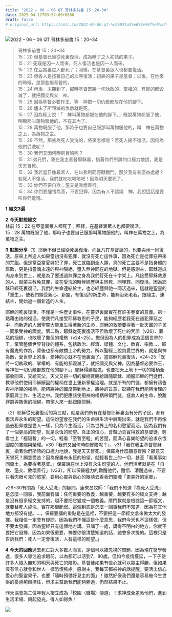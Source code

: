 ```yaml
---
title: "2022 – 06 – 06 QT 哥林多前書 15：20~34"
date: 2025-04-12T03:57:09+0800
draft: false
# original_url: https://cmtc.tw/2022-06-06-qt-%e5%93%a5%e6%9e%97%e5%a4%9a%e5%89%8d%e6%9b%b8-15%ef%bc%9a2034
---
```


![2022 – 06 – 06 QT 哥林多前書 15：20~34](/images/qt.jpg  "2022 – 06 – 06 QT 哥林多前書 15：20~34")

> 哥林多前書 15：20~34  
> 15：20 但基督已經從死裏復活，成為睡了之人初熟的果子。  
> 15：21 死既是因一人而來，死人復活也是因一人而來。  
> 15：22 在亞當裏眾人都死了；照樣，在基督裏眾人也都要復活。  
> 15：23 但各人是按著自己的次序復活：初熟的果子是基督；以後，在他來的時候，是那些屬基督的。  
> 15：24 再後，末期到了，那時基督既將一切執政的、掌權的、有能的都毀滅了，就把國交與父　神。  
> 15：25 因為基督必要作王，等　神把一切仇敵都放在他的腳下。  
> 15：26 儘末了所毀滅的仇敵就是死。  
> 15：27 因為經上說：「　神叫萬物都服在他的腳下。」既說萬物都服了他，明顯那叫萬物服他的，不在其內了。  
> 15：28 萬物既服了他，那時子也要自己服那叫萬物服他的，叫　神在萬物之上，為萬物之主。  
> 15：29 不然，那些為死人受洗的，將來怎樣呢？若死人總不復活，因何為他們受洗呢？  
> 15：30 我們又因何時刻冒險呢？  
> 15：31 弟兄們，我在我主基督耶穌裏，指著你們所誇的口極力地說，我是天天冒死。  
> 15：32 我若當日像尋常人，在以弗所同野獸戰鬥，那於我有甚麼益處呢？若死人不復活，我們就吃吃喝喝吧！因為明天要死了。  
> 15：33 你們不要自欺；濫交是敗壞善行。  
> 15：34 你們要醒悟為善，不要犯罪，因為有人不認識　神。我說這話是要叫你們羞愧。

**1.經文3遍**

**2.今天默想經文**  
林前 15：22 在亞當裏眾人都死了；照樣，在基督裏眾人也都要復活。  
15：28 萬物既服了他，那時子也要自己服那叫萬物服他的，叫神在萬物之上，為萬物之主。

**3.默想分享**（1）耶穌不但已經從死裏復活，而且凡在基督裏的，也要與祂一同復活。原來上帝造人如果當初沒有犯罪，就沒有死亡這件事，因為死亡是從罪惡帶來的咒詛。但是當亞當夏娃犯了罪，死亡就臨到全人類，真的死亡主要不是指身體的腐敗，更是指靈魂永遠的與神隔絕，墮入無神同在的地獄。但是感謝主，耶穌道成肉身來到世上，就是為了要透過無罪之身為我們釘死在十字架上。凡接受耶穌救恩的人，就蒙主赦免其罪，並在受洗的時候經歷與主同死、同埋葬、同復活。因為耶穌已經死裏復活，我們的生命連結於主，也必經歷與祂一同活過來，這就是聖靈的「重生」，使我們領受新心、新靈，有復活的新生命，能夠治死老我，跟隨主、連結主，開始過一個新造的人生。

耶穌的死裏復活，不僅是一件歷史事件，在靈界裏面實在有許多豐富的意義。第一點藉由祂的復活，使我們凡接受耶穌救恩的子民，能夠經歷老我死在過犯罪惡之中，而新造的人因聖靈大能重生得著新的生命，耶穌的救贖要得著一批天國的子民一同承受神的國度。第二點，耶穌從死裏復活不但敗壞了死亡的咒詛（v26）、罪惡的捆綁，也敗壞了撒但的權勢（v24~25）。撒但因為人的犯罪成為這個世界的王，掌管整個世界背後的體系，包括政治、經濟、媒體、文化、教育、宗教…，都有魔鬼的作為，背後也都有敵擋上帝的勢力。所以聖經上說貪愛世界的，就是與神為敵，愛世界上的事，愛神的心就不在他裏面了。當耶穌死裏復活，v24~25「既將一切執政的、掌權的、有能的都毀滅了，就把國交與父神。因為基督必要作王，等神把一切仇敵都放在他的腳下。」耶穌得勝魔鬼，也要把天上地下一切的權柄全部收回來，交給天父，天父又把一切的權柄賞賜給跟隨耶穌、順服耶穌的門徒們，教導他們使用耶穌贖回的權柄在世上重新掌權治理。就是所有的門徒，都擁有禱告與神所賜的權柄，能夠將神的國度帶到地上，將神的旨意，彰顯在我們能夠治理的家庭與工作、生活之中。我們更應該使用神的權柄帶領門徒，拯救人的生命，脫離罪惡與撒但的捆綁，帶領人來一起跟隨耶穌。

（2）耶穌從死裏復活的第三點，就是我們所有在基督耶穌裏面有分的子民，都有復活與永生的盼望。這個盼望會在我們的生命與生活中展現出來，就是我們不再像過去犯罪或是世人一樣，只為今生而活，只為世界上的名利慾望而活。因為我們有了一個更高的盼望，就是永恆的盼望。真正的信心，會幫助真實得救的基督徒，輕看世上「極短暫」的一切，輕看「至暫至輕」的苦楚，而滿心喜樂盼望的追求永恆國度的賞賜與榮耀。v30「我們又因何時刻冒險呢？」、v31「我在我主基督耶穌裏，指著你們所誇的口極力地說，我是天天冒死。」保羅為什麼願意冒險？願意天天冒死？願意受苦？因為保羅有永恆的盼望，就輕看世上的一切，甚至「看萬事如同糞土，為要得著基督。」保羅說在世上沒有永生盼望的人，他們活著就是在「自欺、濫交、敗壞善行」（v33），所以保羅極力的勸醒他們，醒悟、清醒過來，不要只看肉眼可見的慾望，要用心靈與信心的眼睛去看我們靈魂「更美好的家鄉」。

v29~30有關為「死人受洗」的疑問，康來昌牧師：「我們不知道『為死人受洗』是怎麼一回事，我前面有講：任何重要的教義，越重要，越要有多的經文支持；越是沒有很多經文支持的，越不要把它變成一個教義。摩門教就是根據這一節經文，就要替死人施洗，實在那很脆弱。這個到底是怎麼一回事我們不知道，因為在其他地方都沒有提。…，保羅要講的重點是在這裡，不要把這一節經文拿來做太大的發揮。我相信一定會有疑問，因為我們不懂這是什麼意思，我們今天也不這樣做，但不要太發揮，因為聖經只有這個地方講。只講了一處，講得不明白的地方，你就不要把它發揮，因為如果很重要，神要你很清楚知道的話，祂會多次提的。這裡只是告訴我們：死人一定會復活，人有這樣的盼望。」

**4.今天的回應**過去死亡對大多數人而言，是個可以被忽視的問題，因為現在醫學發達，很多人專注追求眼前，以為都可以活到7、80歲。但如今疫情蔓延，一下子使許多人陷入無知的明天與死亡的陰影。基督徒如果有信心就可以靠主得勝，但如果沒有信心就會和世人一樣恐慌焦慮。感謝主，我每天都被神的話提醒，要活出信心愛心的聖靈果子，也要「隨時預備好見主的面」！雖然好像我們還是容易被今生世俗的憂慮荊棘擠住，但求主幫助我們能夠勝過，仍然結果不止。

昨天協會為二位年輕人按立成為「校園（職場）傳道」！求神成全差派他們，進到生活禾場、興起發光，得人如得魚！

![](/images/292611.jpg)